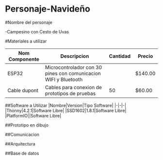 # Personaje-Navideño


#Nombre del personaje 

-Campesino con Cesto de Uvas 

#Materiales a utilizar

|Nom Componente | Descripcion | Cantidad| Precio|
|-|-|-|-|
|ESP32|Microcontrolador con 30 pines con comunicacion WIFI y Bluetooth||$140.00|
|Cable dupont|Cables para conexion de prototipos de pruebas|50|$60.00|




##Software a Utilizar
|Nombre|Version|Tipo Software|
|-|-|-|
|Thonny|4.2.1|Software Libre|
|SSD1602|1.8.1|Software Libre|
|PlatformIO||Software Libre|

##Prototipo en dibujo


##Comunicacion


##Arquitectura 


##Base de datos


